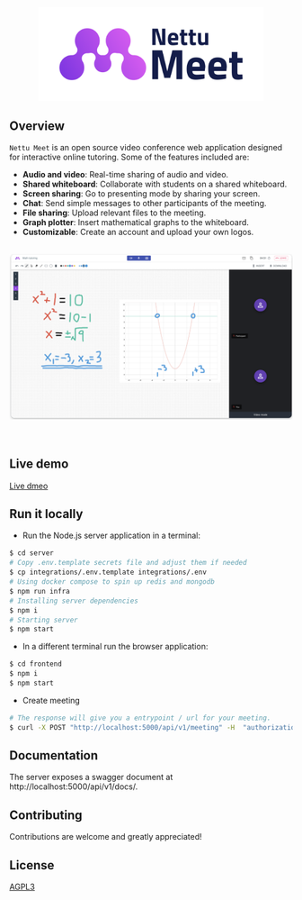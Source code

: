 <div align="center">
<img width="400" src="docs/logo.png" alt="logo">
</div>

## Overview

`Nettu Meet` is an open source video conference web application designed for interactive online tutoring. Some of the features included are:

- **Audio and video**: Real-time sharing of audio and video.
- **Shared whiteboard**: Collaborate with students on a shared whiteboard.
- **Screen sharing**: Go to presenting mode by sharing your screen.
- **Chat**: Send simple messages to other participants of the meeting.
- **File sharing**: Upload relevant files to the meeting.
- **Graph plotter**: Insert mathematical graphs to the whiteboard.
- **Customizable**: Create an account and upload your own logos. 

<br />
<div align="center">
<img src="docs/app.png" alt=""/>
</div>
<br />



<br/>

## Live demo
[Live dmeo](https://meet.nettubooking.com)

## Run it locally
* Run the Node.js server application in a terminal:

```bash
$ cd server
# Copy .env.template secrets file and adjust them if needed
$ cp integrations/.env.template integrations/.env
# Using docker compose to spin up redis and mongodb 
$ npm run infra
# Installing server dependencies
$ npm i
# Starting server
$ npm start
```


* In a different terminal run the browser application:

```bash
$ cd frontend
$ npm i
$ npm start
```

* Create meeting
```bash
# The response will give you a entrypoint / url for your meeting.
$ curl -X POST "http://localhost:5000/api/v1/meeting" -H  "authorization: nettu_meet_default_secret" -H  "Content-Type: application/json" -d "{  \"title\": \"First Nettu Meet meeting\"}"
```


## Documentation

The server exposes a swagger document at http://localhost:5000/api/v1/docs/.




## Contributing

Contributions are welcome and greatly appreciated!

## License

[AGPL3](LICENSE) 
